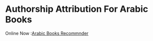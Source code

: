 # Authorship Attribution For Arabic Books

Online Now :[Arabic Books Recommnder](https://share.streamlit.io/a-safarji/books-recommnder-/main/basedon_user.py)

